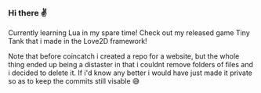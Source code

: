 ### Hi there ✌️

Currently learning Lua in my spare time! Check out my released game Tiny Tank that i made in the Love2D framework!

Note that before coincatch i created a repo for a website, but the whole thing ended up being a distaster in that i couldnt remove folders of files and i decided to delete it. If i'd know any better i would have just made it private so as to keep the commits still visable 😅
